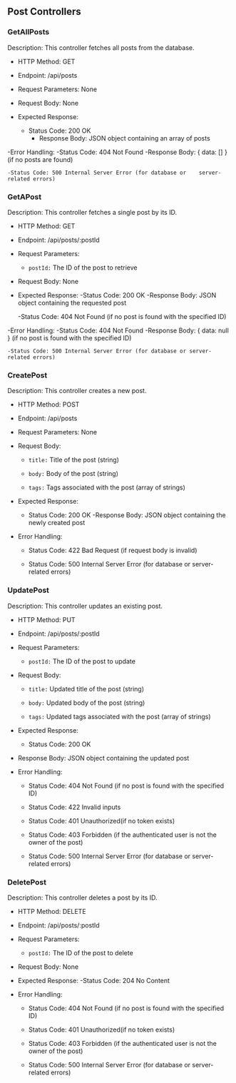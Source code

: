 ## Post Controllers

### GetAllPosts

Description: This controller fetches all posts from the database.

- HTTP Method: GET

- Endpoint: /api/posts

- Request Parameters: None

- Request Body: None

- Expected Response:
    - Status Code: 200 OK
        - Response Body: JSON object containing an array of posts

-Error Handling:
    -Status Code: 404 Not Found
        -Response Body: { data: [] } (if no posts are found)
    
    -Status Code: 500 Internal Server Error (for database or    server-related errors)

### GetAPost

Description: This controller fetches a single post by its ID.

- HTTP Method: GET

- Endpoint: /api/posts/:postId

- Request Parameters:
    - `postId:` The ID of the post to retrieve

- Request Body: None

- Expected Response:
    -Status Code: 200 OK
        -Response Body: JSON object containing the requested post
    
    -Status Code: 404 Not Found (if no post is found with the specified ID)

-Error Handling:
    -Status Code: 404 Not Found
        -Response Body: { data: null } (if no post is found with the specified ID)

    -Status Code: 500 Internal Server Error (for database or server-related errors)

### CreatePost

Description: This controller creates a new post.

- HTTP Method: POST

- Endpoint: /api/posts

- Request Parameters: None

- Request Body:
    - `title:` Title of the post (string)

    - `body:` Body of the post (string)

    - `tags:` Tags associated with the post (array of strings)

- Expected Response:
    - Status Code: 200 OK
        -Response Body: JSON object containing the newly created post

- Error Handling:
    - Status Code: 422 Bad Request (if request body is invalid)

    - Status Code: 500 Internal Server Error (for database or server-related errors)

### UpdatePost

Description: This controller updates an existing post.

- HTTP Method: PUT

- Endpoint: /api/posts/:postId

- Request Parameters:

    - `postId:` The ID of the post to update

- Request Body:
    - `title:` Updated title of the post (string)

    - `body:` Updated body of the post (string)

    - `tags:` Updated tags associated with the post (array of strings)

- Expected Response:
    - Status Code: 200 OK

- Response Body: JSON object containing the updated post

- Error Handling:
    - Status Code: 404 Not Found (if no post is found with the specified ID)

    - Status Code: 422 Invalid inputs

    - Status Code: 401 Unauthorized(if no token exists)

    - Status Code: 403 Forbidden (if the authenticated user is not the owner of the post)

    - Status Code: 500 Internal Server Error (for database or server-related errors)

### DeletePost

Description: This controller deletes a post by its ID.

- HTTP Method: DELETE

- Endpoint: /api/posts/:postId

- Request Parameters:
    - `postId:` The ID of the post to delete

- Request Body: None

- Expected Response:
    -Status Code: 204 No Content

- Error Handling:
    - Status Code: 404 Not Found (if no post is found with the specified ID)

    - Status Code: 401 Unauthorized(if no token exists)

    - Status Code: 403 Forbidden (if the authenticated user is not the owner of the post)

    - Status Code: 500 Internal Server Error (for database or server-related errors)